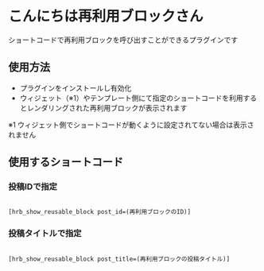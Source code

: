 # こんにちは再利用ブロックさん

ショートコードで再利用ブロックを呼び出すことができるプラグインです

## 使用方法

- プラグインをインストールし有効化
- ウィジェット（※1）やテンプレート側にて指定のショートコードを利用するとレンダリングされた再利用ブロックが表示されます

※1 ウィジェット側でショートコードが動くように設定されてない場合は表示されません


## 使用するショートコード

### 投稿IDで指定

```

[hrb_show_reusable_block post_id=(再利用ブロックのID)]

```
### 投稿タイトルで指定

```

[hrb_show_reusable_block post_title=(再利用ブロックの投稿タイトル)]

```
